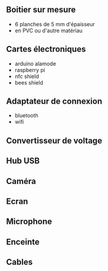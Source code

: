 Boitier sur mesure
------------------

- 6 planches de 5 mm d'épaisseur
- en PVC ou d'autre matériau 

Cartes électroniques
--------------------

- arduino alamode
- raspberry pi
- nfc shield
- bees shield

Adaptateur de connexion
-----------------------

- bluetooth
- wifi

Convertisseur de voltage
------------------------


Hub USB
--------------

Caméra
------

Ecran
-----

Microphone
----------

Enceinte
--------

Cables
------


